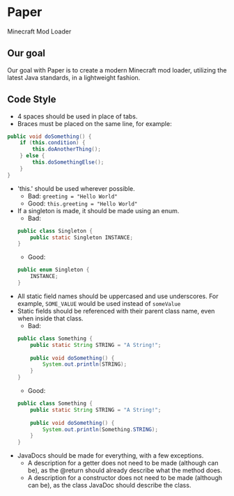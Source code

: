 # Paper
Minecraft Mod Loader

## Our goal
Our goal with Paper is to create a modern Minecraft mod loader, utilizing the latest Java standards, in a lightweight fashion.

## Code Style
- 4 spaces should be used in place of tabs.
- Braces must be placed on the same line, for example:
```java
public void doSomething() {
    if (this.condition) {
        this.doAnotherThing();
    } else {
        this.doSomethingElse();
    }
}
```
- 'this.' should be used wherever possible.
    - Bad: `greeting = "Hello World"`
    - Good: `this.greeting = "Hello World"`
- If a singleton is made, it should be made using an enum.
    - Bad:
    ```java
    public class Singleton {
        public static Singleton INSTANCE;
    }
    ```
    - Good:
    ```java
    public enum Singleton {
        INSTANCE;
    }
    ```
- All static field names should be uppercased and use underscores. For example, `SOME_VALUE` would be used instead of `someValue`
- Static fields should be referenced with their parent class name, even when inside that class.
    - Bad:
    ```java
    public class Something {
        public static String STRING = "A String!";
        
        public void doSomething() {
            System.out.println(STRING);
        }
    }
    ```
    - Good:
    ```java
    public class Something {
        public static String STRING = "A String!";
        
        public void doSomething() {
            System.out.println(Something.STRING);
        }
    }
    ```
- JavaDocs should be made for everything, with a few exceptions.
    - A description for a getter does not need to be made (although can be), as the @return should already describe what the method does.
    - A description for a constructor does not need to be made (although can be), as the class JavaDoc should describe the class.
